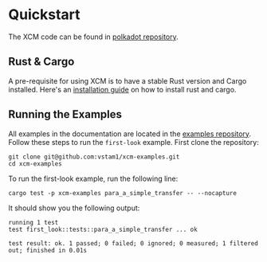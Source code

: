 # Quickstart

The XCM code can be found in [polkadot repository](https://github.com/paritytech/polkadot/tree/master/xcm).

## Rust & Cargo
A pre-requisite for using XCM is to have a stable Rust version and Cargo installed. Here's an [installation guide](https://docs.substrate.io/install/) on how to install rust and cargo.

## Running the Examples

All examples in the documentation are located in the [examples repository](). Follow these steps to run the `first-look` example. First clone the repository:

```shell
git clone git@github.com:vstam1/xcm-examples.git
cd xcm-examples
```

To run the first-look example, run the following line:

```shell
cargo test -p xcm-examples para_a_simple_transfer -- --nocapture
```

It should show you the following output: 

```shell
running 1 test
test first_look::tests::para_a_simple_transfer ... ok

test result: ok. 1 passed; 0 failed; 0 ignored; 0 measured; 1 filtered out; finished in 0.01s
```

